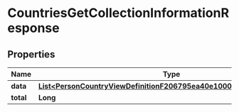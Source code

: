 

# CountriesGetCollectionInformationResponse


## Properties

| Name | Type | Description | Notes |
|------------ | ------------- | ------------- | -------------|
|**data** | [**List&lt;PersonCountryViewDefinitionF206795ea40e1000040cc6f5da4f002a&gt;**](PersonCountryViewDefinitionF206795ea40e1000040cc6f5da4f002a.md) |  |  [optional] |
|**total** | **Long** |  |  [optional] |



